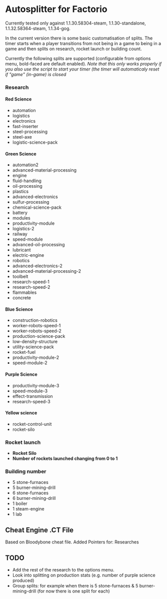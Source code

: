 # Autosplitter for Factorio

Currently tested only against 1.1.30.58304-steam, 1.1.30-standalone, 1.1.32.58364-steam, 1.1.34-gog.

In the current version there is some basic customatisation of splits. The timer starts when a player transitions from not being in a game to being in a game and then splits on research, rocket launch or building count.

Currently the following splits are supported (configurable from options menu, bold-faced are default enabled).
_Note that this only works properly if you also use the script to start your timer (the timer will automaticaly reset if "game" (in-game) is closed_

### Research
#### Red Science
- 	automation
- 	logistics
- 	electronics
- 	fast-inserter
- 	steel-processing
- 	steel-axe
- 	logistic-science-pack
#### Green Science
- 	automation2
- 	advanced-material-processing
- 	engine
- 	fluid-handling
- 	oil-processing
- 	plastics
- 	advanced-electronics
- 	sulfur-processing
- 	chemical-science-pack
- 	battery
- 	modules
- 	productivity-module
- 	logistics-2
- 	railway
- 	speed-module
- 	advanced-oil-processing
- 	lubricant
- 	electric-engine
- 	robotics
- 	advanced-electronics-2
- 	advanced-material-processing-2
- 	toolbelt
- 	research-speed-1
- 	research-speed-2
- 	flammables
- 	concrete
#### Blue Science
- 	construction-robotics
- 	worker-robots-speed-1
- 	worker-robots-speed-2
- 	production-science-pack
- 	low-density-structure
- 	utility-science-pack
- 	rocket-fuel
- 	productivity-module-2
- 	speed-module-2
#### Purple Science
- 	productivity-module-3
- 	speed-module-3
- 	effect-transmission
- 	research-speed-3
#### Yellow science
- 	rocket-control-unit
- 	rocket-silo

### Rocket launch
- **Rocket Silo**
- **Number of rockets launched changing from 0 to 1**

### Building number
- 5 stone-furnaces
- 5 burner-mining-drill
- 6 stone-furnaces
- 6 burner-mining-drill
- 1 boiler
- 1 steam-engine
- 1 lab

## Cheat Engine .CT File
Based on Bloodybone cheat file.
Added Pointers for:
Researches

## TODO

- Add the rest of the research to the options menu.
- Look into splitting on production stats (e.g. number of purple science produced)
- Group splits: for example when there is 5 stone-furnaces & 5 burner-mining-drill (for now there is one split for each)

